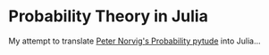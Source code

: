 # Probability Theory in Julia

My attempt to translate [Peter Norvig's Probability pytude](https://github.com/norvig/pytudes/blob/main/ipynb/Probability.ipynb) into Julia...
